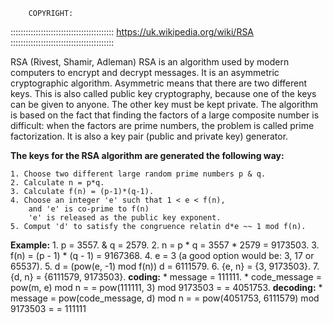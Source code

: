 		COPYRIGHT:
:::::::::::::::::::::::::::::::::::::::::
	https://uk.wikipedia.org/wiki/RSA
:::::::::::::::::::::::::::::::::::::::::


RSA (Rivest, Shamir, Adleman)
RSA is an algorithm used by modern computers to encrypt and decrypt messages.
It is an asymmetric cryptographic algorithm. Asymmetric means that there are two different keys.
This is also called public key cryptography, because one of the keys can be given to anyone.
The other key must be kept private.
The algorithm is based on the fact that finding the factors of a large composite number is difficult:
when the factors are prime numbers, the problem is called prime factorization.
It is also a key pair (public and private key) generator.

**The keys for the RSA algorithm are generated the following way:**

	1. Choose two different large random prime numbers p & q.
	2. Calculate n = p*q.
	3. Calculate f(n) = (p-1)*(q-1).
	4. Choose an integer 'e' such that 1 < e < f(n),
		and 'e' is co-prime to f(n)
		'e' is released as the public key exponent.
	5. Comput 'd' to satisfy the congruence relatin d*e ~~ 1 mod f(n).

**Example:**
	1. p = 3557. & q = 2579.
	2. n = p * q = 3557 * 2579 = 9173503.
	3. f(n) = (p - 1) * (q - 1) = 9167368.
	4. e = 3 (a good option would be:  3, 17 or 65537).
	5. d = (pow(e, -1) mod f(n))
	   d = 6111579.
	6. {e, n} = {3, 9173503}.
	7. {d, n} = {6111579, 9173503}.
**coding:**
	* message = 111111.
	* code_message = pow(m, e) mod n =
		     = pow(111111, 3) mod 9173503 =
		     = 4051753.
**decoding:**
	* message = pow(code_message, d) mod n =
	        = pow(4051753, 6111579) mod 9173503 =
	        = 111111
